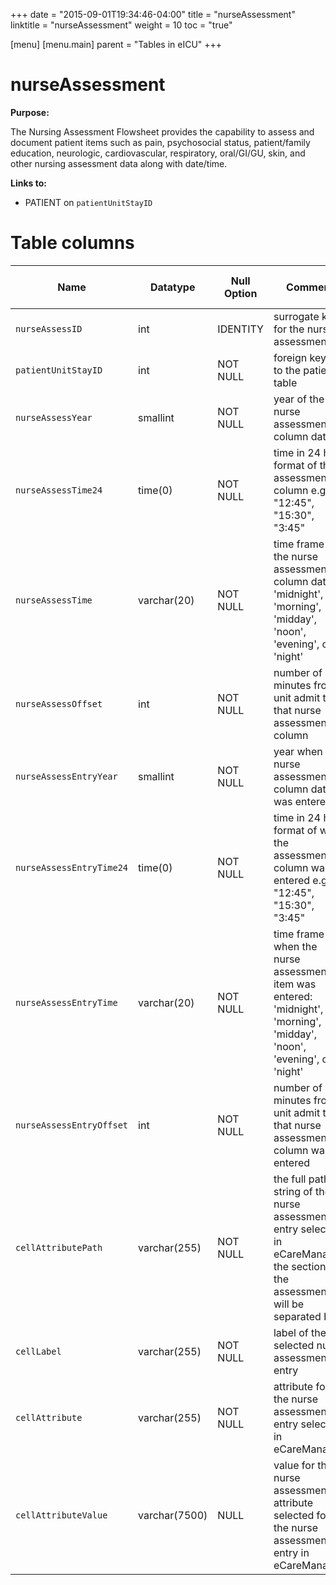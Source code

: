 +++
date = "2015-09-01T19:34:46-04:00"
title = "nurseAssessment"
linktitle = "nurseAssessment"
weight = 10
toc = "true"

[menu]
  [menu.main]
    parent = "Tables in eICU"
+++

# nurseAssessment

**Purpose:** 

The Nursing Assessment Flowsheet provides the capability to assess and document patient items such as pain, psychosocial status, patient/family education, neurologic, cardiovascular, respiratory, oral/GI/GU, skin, and other nursing assessment data along with date/time.

**Links to:**

* PATIENT on `patientUnitStayID`

<!-- # Important considerations

* To follow. -->

# Table columns

Name | Datatype | Null Option | Comment | Is Key | Stored Transformed Created
---- | ---- | ---- | ---- | ---- | ----
`nurseAssessID` | int | IDENTITY | surrogate key for the nurse assessment | PK | C
`patientUnitStayID` | int | NOT NULL | foreign key link to the patient table | FK | C
`nurseAssessYear` | smallint | NOT NULL | year of the nurse assessment column date |  | T
`nurseAssessTime24` | time(0) | NOT NULL | time in 24 hour format of the assessment column e.g.: "12:45", "15:30", "3:45" |  | T
`nurseAssessTime` | varchar(20) | NOT NULL | time frame of the nurse assessment column date: 'midnight', 'morning', 'midday', 'noon', 'evening', or 'night' |  | T
`nurseAssessOffset` | int | NOT NULL | number of minutes from unit admit time that nurse assessment column |  | C
`nurseAssessEntryYear` | smallint | NOT NULL | year when the nurse assessment column date was entered |  | T
`nurseAssessEntryTime24` | time(0) | NOT NULL | time in 24 hour format of when the assessment column was entered e.g.: "12:45", "15:30", "3:45" |  | T
`nurseAssessEntryTime` | varchar(20) | NOT NULL | time frame of when the nurse assessment item was entered: 'midnight', 'morning', 'midday', 'noon', 'evening', or 'night' |  | T
`nurseAssessEntryOffset` | int | NOT NULL | number of minutes from unit admit time that nurse assessment column was entered |  | C
`cellAttributePath` | varchar(255) | NOT NULL | the full path string of the nurse assessment entry selected in eCareManager, the sections of the assessment will be separated by a | symbol e.g.: flowsheet|Flowsheet Cell Labels|Nursing Assessment|Scores|Braden Scale|Activity |  | S
`cellLabel` | varchar(255) | NOT NULL | label of the selected nurse assessment entry |  | S
`cellAttribute` | varchar(255) | NOT NULL | attribute for the nurse assessment entry selected in eCareManager |  | S
`cellAttributeValue` | varchar(7500) | NULL | value for the nurse assessment attribute selected for the nurse assessment entry in eCareManager |  | S

<!-- 
# Detailed description

* To follow. -->

